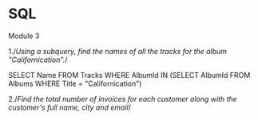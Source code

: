 # SQL
Module 3


1./*Using a subquery, find the names of all the tracks for the album "Californication".*/

SELECT Name
  FROM Tracks 
 WHERE AlbumId IN (SELECT AlbumId 
                FROM Albums
               WHERE Title = "Californication")
               
 2./*Find the total number of invoices for each customer along with the customer's full name, city and email*/
 
